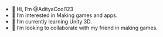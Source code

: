 - 👋 Hi, I’m @AdityaCool123
- 👀 I’m interested in Making games and apps.
- 🌱 I’m currently learning Unity 3D.
- 💞️ I’m looking to collaborate with my friend in making games.

<!---
AdityaCool123/AdityaCool123 is a ✨ special ✨ repository because its `README.md` (this file) appears on your GitHub profile.
You can click the Preview link to take a look at your changes.
--->

